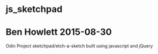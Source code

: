 # js_sketchpad
# Ben Howlett 2015-08-30
Odin Project sketchpad/etch-a-sketch built using javascript and jQuery

